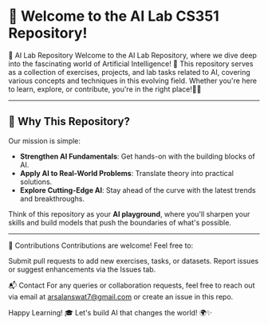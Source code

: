 # 🌟 Welcome to the AI Lab CS351 Repository!

🌟 AI Lab Repository Welcome to the AI Lab Repository, where we dive deep into the fascinating world of Artificial Intelligence! 🤖 This repository serves as a collection of exercises, projects, and lab tasks related to AI, covering various concepts and techniques in this evolving field. Whether you're here to learn, explore, or contribute, you're in the right place!🤖✨

---

## 🧠 Why This Repository?

Our mission is simple:

- **Strengthen AI Fundamentals**: Get hands-on with the building blocks of AI.
- **Apply AI to Real-World Problems**: Translate theory into practical solutions.
- **Explore Cutting-Edge AI**: Stay ahead of the curve with the latest trends and breakthroughs.

Think of this repository as your **AI playground**, where you'll sharpen your skills and build models that push the boundaries of what's possible.

---

🤝 Contributions
Contributions are welcome! Feel free to:

Submit pull requests to add new exercises, tasks, or datasets.
Report issues or suggest enhancements via the Issues tab.


📬 Contact
For any queries or collaboration requests, feel free to reach out via email at arsalanswat7@gmail.com or create an issue in this repo.

Happy Learning! 🎓 Let's build AI that changes the world! 🌍✨
